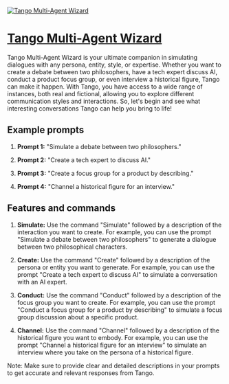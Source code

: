[![Tango Multi-Agent Wizard](https://files.oaiusercontent.com/file-Cl9adU5KDyDMhWJm81z0iP7B?se=2123-10-16T17%3A01%3A53Z&sp=r&sv=2021-08-06&sr=b&rscc=max-age%3D31536000%2C%20immutable&rscd=attachment%3B%20filename%3D25d2c5ff-f9bd-4eeb-a1bd-d9e6f49f077f.png&sig=qo5jWM3E1%2BI9dUtyVKtWzFYyMOvZkIa4C90ASHDPl34%3D)](https://chat.openai.com/g/g-k9lDs6DpB-tango-multi-agent-wizard)

# [Tango Multi-Agent Wizard](https://chat.openai.com/g/g-k9lDs6DpB-tango-multi-agent-wizard)

Tango Multi-Agent Wizard is your ultimate companion in simulating dialogues with any persona, entity, style, or expertise. Whether you want to create a debate between two philosophers, have a tech expert discuss AI, conduct a product focus group, or even interview a historical figure, Tango can make it happen. With Tango, you have access to a wide range of instances, both real and fictional, allowing you to explore different communication styles and interactions. So, let's begin and see what interesting conversations Tango can help you bring to life!

## Example prompts

1. **Prompt 1:** "Simulate a debate between two philosophers."

2. **Prompt 2:** "Create a tech expert to discuss AI."

3. **Prompt 3:** "Create a focus group for a product by describing."

4. **Prompt 4:** "Channel a historical figure for an interview."

## Features and commands

1. **Simulate:** Use the command "Simulate" followed by a description of the interaction you want to create. For example, you can use the prompt "Simulate a debate between two philosophers" to generate a dialogue between two philosophical characters.

2. **Create:** Use the command "Create" followed by a description of the persona or entity you want to generate. For example, you can use the prompt "Create a tech expert to discuss AI" to simulate a conversation with an AI expert.

3. **Conduct:** Use the command "Conduct" followed by a description of the focus group you want to create. For example, you can use the prompt "Conduct a focus group for a product by describing" to simulate a focus group discussion about a specific product.

4. **Channel:** Use the command "Channel" followed by a description of the historical figure you want to embody. For example, you can use the prompt "Channel a historical figure for an interview" to simulate an interview where you take on the persona of a historical figure.

Note: Make sure to provide clear and detailed descriptions in your prompts to get accurate and relevant responses from Tango.